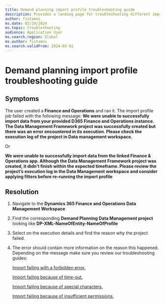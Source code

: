 ```yaml
---
title: Demand planning import profile troubleshooting guide
description: Provides a landing page for troubleshooting different import profile errors.
author: fistamos
ms.date: 02/29/2024
ms.topic: troubleshooting
audience: Application User
ms.search.region: Global
ms.author: fistamos
ms.search.validFrom: 2024-03-01
---
```


# Demand planning import profile troubleshooting guide

## Symptoms

The user created a **Finance and Operations** and ran it.
The import profile job failed with the following message:
**We were unable to successfully import data from your provided D365 Finance and Operations instance. The Data Management Framework project was successfully created but there was an error encountered in its execution. Please check the execution log of the project in Data management workspace.**

Or

**We were unable to successfully import data from the linked Finance & Operations app. Although the Data Management Framework project was created, it didn’t finish within the expected timeframe. Please review the project’s execution log in the Data Management workspace and consider applying filters before re-running the import profile**

## Resolution
1. Navigate to the **Dynamics 365 Finance and Operations Data Management Workspace**
2. Find the corresponding **Demand Planning Data Management project** looking like **DP-XML-NameOfEntity-NameOfProfile**
3. Select on the execution details and find the reason why the project failed.
4. The error should contain more information on the reason this happened. Depending on the message make sure you review our troubleshooting guides:

   [Import failing with a forbidden error.](/forbidden.md)

   [Import failing because of time-out.](/project-time-out.md)

   [Import failing because of special characters.](/special-characters.md)

   [Import failing because of insufficient permissions.](/user-insufficient-permissions.md)
